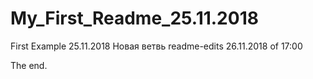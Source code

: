 # My_First_Readme_25.11.2018
First Example 25.11.2018
Новая ветвь readme-edits 26.11.2018 of 17:00


The end.
